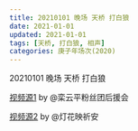 ```yaml
---
title: 20210101 晚场 天桥 打白狼 
date: 2021-01-01
updated: 2021-01-01
tags: [天桥, 打白狼, 相声] 
categories: 庚子年场次(2020) 
---
```

20210101 晚场 天桥 打白狼 



[视频源1]() by @栾云平粉丝团后援会

[视频源2]()  by @灯花映祈安